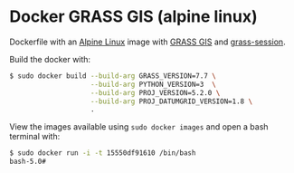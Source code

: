 
# Docker GRASS GIS (alpine linux)

Dockerfile with an [Alpine Linux](https://www.alpinelinux.org/) image with [GRASS GIS](https://grass.osgeo.org/) and [grass-session](https://github.com/zarch/grass-session/).



Build the docker with:

```bash
$ sudo docker build --build-arg GRASS_VERSION=7.7 \
                    --build-arg PYTHON_VERSION=3  \
                    --build-arg PROJ_VERSION=5.2.0 \
                    --build-arg PROJ_DATUMGRID_VERSION=1.8 \
                    .
```

View the images available using `sudo docker images` and open a bash terminal with:

```bash
$ sudo docker run -i -t 15550df91610 /bin/bash
bash-5.0#
```
